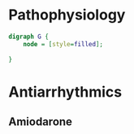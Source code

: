 # Pathophysiology
``` dot
digraph G {
	node = [style=filled];
	
}
```
# Antiarrhythmics
## Amiodarone
